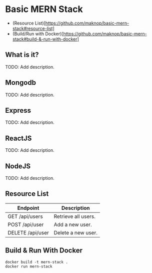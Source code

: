 # Basic MERN Stack
- (Resource List)[https://github.com/maknop/basic-mern-stack#resource-list]
- (Build/Run with Docker)[https://github.com/maknop/basic-mern-stack#build-&-run-with-docker]

## What is it?
TODO: Add description.

## Mongodb
TODO: Add description.

## Express
TODO: Add description.

## ReactJS
TODO: Add description.

## NodeJS
TODO: Add description.

## Resource List
| Endpoint           | Description         |  
| ------------------ | ------------------- |  
| GET /api/users     | Retrieve all users. |  
| POST /api/user     | Add a new user.     |   
| DELETE /api/user   | Delete a new user.  |  
 
 ## Build & Run With Docker
 ```
docker build -t mern-stack .
docker run mern-stack
 ```